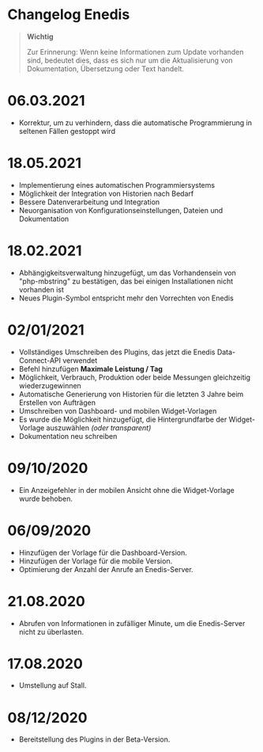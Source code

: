 # Changelog Enedis

>**Wichtig**
>
>Zur Erinnerung: Wenn keine Informationen zum Update vorhanden sind, bedeutet dies, dass es sich nur um die Aktualisierung von Dokumentation, Übersetzung oder Text handelt.

# 06.03.2021

- Korrektur, um zu verhindern, dass die automatische Programmierung in seltenen Fällen gestoppt wird

# 18.05.2021

- Implementierung eines automatischen Programmiersystems
- Möglichkeit der Integration von Historien nach Bedarf
- Bessere Datenverarbeitung und Integration
- Neuorganisation von Konfigurationseinstellungen, Dateien und Dokumentation

# 18.02.2021

- Abhängigkeitsverwaltung hinzugefügt, um das Vorhandensein von "php-mbstring" zu bestätigen, das bei einigen Installationen nicht vorhanden ist
- Neues Plugin-Symbol entspricht mehr den Vorrechten von Enedis

# 02/01/2021

- Vollständiges Umschreiben des Plugins, das jetzt die Enedis Data-Connect-API verwendet
- Befehl hinzufügen **Maximale Leistung / Tag**
- Möglichkeit, Verbrauch, Produktion oder beide Messungen gleichzeitig wiederzugewinnen
- Automatische Generierung von Historien für die letzten 3 Jahre beim Erstellen von Aufträgen
- Umschreiben von Dashboard- und mobilen Widget-Vorlagen
- Es wurde die Möglichkeit hinzugefügt, die Hintergrundfarbe der Widget-Vorlage auszuwählen *(oder transparent)*
- Dokumentation neu schreiben

# 09/10/2020
- Ein Anzeigefehler in der mobilen Ansicht ohne die Widget-Vorlage wurde behoben.

# 06/09/2020
- Hinzufügen der Vorlage für die Dashboard-Version.
- Hinzufügen der Vorlage für die mobile Version.
- Optimierung der Anzahl der Anrufe an Enedis-Server.

# 21.08.2020
- Abrufen von Informationen in zufälliger Minute, um die Enedis-Server nicht zu überlasten.

# 17.08.2020
- Umstellung auf Stall.

# 08/12/2020
- Bereitstellung des Plugins in der Beta-Version.
